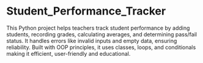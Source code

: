 # Student_Performance_Tracker
This Python project helps teachers track student performance by adding students, recording grades, calculating averages, and determining pass/fail status. It handles errors like invalid inputs and empty data, ensuring reliability. Built with OOP principles, it uses classes, loops, and conditionals making it efficient, user-friendly and educational.
